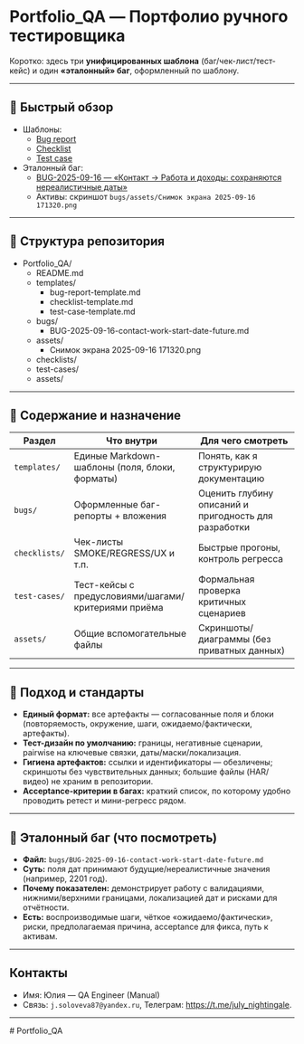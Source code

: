 # Portfolio_QA — Портфолио ручного тестировщика

Коротко: здесь три **унифицированных шаблона** (баг/чек-лист/тест-кейс) и один **«эталонный» баг**, оформленный по шаблону. 

---

## 🔎 Быстрый обзор 

- Шаблоны:
  - [Bug report](templates/bug-report-template.md)
  - [Checklist](templates/checklist-template.md)
  - [Test case](templates/test-case-template.md)
- Эталонный баг:
  - [BUG-2025-09-16 — «Контакт → Работа и доходы: сохраняются нереалистичные даты»](bugs/BUG-2025-09-16-contact-work-start-date-future.md)
  - Активы: скриншот `bugs/assets/Снимок экрана 2025-09-16 171320.png`

---

## 📁 Структура репозитория

- Portfolio_QA/
  - README.md
  - templates/
    - bug-report-template.md
    - checklist-template.md
    - test-case-template.md
  - bugs/
    - BUG-2025-09-16-contact-work-start-date-future.md
  - assets/
    - Снимок экрана 2025-09-16 171320.png
  - checklists/
  - test-cases/
  - assets/

---

## 🧩 Содержание и назначение

| Раздел | Что внутри | Для чего смотреть |
|---|---|---|
| `templates/` | Единые Markdown-шаблоны (поля, блоки, форматы) | Понять, как я структурирую документацию |
| `bugs/` | Оформленные баг-репорты + вложения | Оценить глубину описаний и пригодность для разработки |
| `checklists/` | Чек-листы SMOKE/REGRESS/UX и т.п. | Быстрые прогоны, контроль регресса |
| `test-cases/` | Тест-кейсы с предусловиями/шагами/критериями приёма | Формальная проверка критичных сценариев |
| `assets/` | Общие вспомогательные файлы | Скриншоты/диаграммы (без приватных данных) |

---

## 🧠 Подход и стандарты

- **Единый формат:** все артефакты — согласованные поля и блоки (повторяемость, окружение, шаги, ожидаемо/фактически, артефакты).
- **Тест-дизайн по умолчанию:** границы, негативные сценарии, pairwise на ключевые связки, даты/маски/локализация.
- **Гигиена артефактов:** ссылки и идентификаторы — обезличены; скриншоты без чувствительных данных; большие файлы (HAR/видео) не храним в репозитории.
- **Acceptance-критерии в багах:** краткий список, по которому удобно проводить ретест и мини-регресс рядом.

---

## 🧪 Эталонный баг (что посмотреть)

- **Файл:** `bugs/BUG-2025-09-16-contact-work-start-date-future.md`  
- **Суть:** поля дат принимают будущие/нереалистичные значения (например, 2201 год).  
- **Почему показателен:** демонстрирует работу с валидациями, нижними/верхними границами, локализацией дат и рисками для отчётности.  
- **Есть:** воспроизводимые шаги, чёткое «ожидаемо/фактически», риски, предполагаемая причина, acceptance для фикса, путь к активам.

---

## Контакты

- Имя: Юлия — QA Engineer (Manual)  
- Связь: `j.soloveva87@yandex.ru`, Телеграм: https://t.me/july_nightingale.

---
#   P o r t f o l i o _ Q A  
 